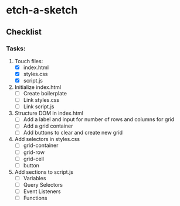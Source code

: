 # etch-a-sketch

## Checklist

### Tasks:
1. Touch files:
    - [x] index.html
    - [x] styles.css
    - [x] script.js

2. Initialize index.html
    - [ ] Create boilerplate
    - [ ] Link styles.css
    - [ ] Link script.js

3. Structure DOM in index.html
    - [ ] Add a label and input for number of rows and columns for grid
    - [ ] Add a grid container
    - [ ] Add buttons to clear and create new grid

4. Add selectors in styles.css
    - [ ] grid-container
    - [ ] grid-row
    - [ ] grid-cell
    - [ ] button

5. Add sections to script.js
    - [ ] Variables
    - [ ] Query Selectors
    - [ ] Event Listeners
    - [ ] Functions